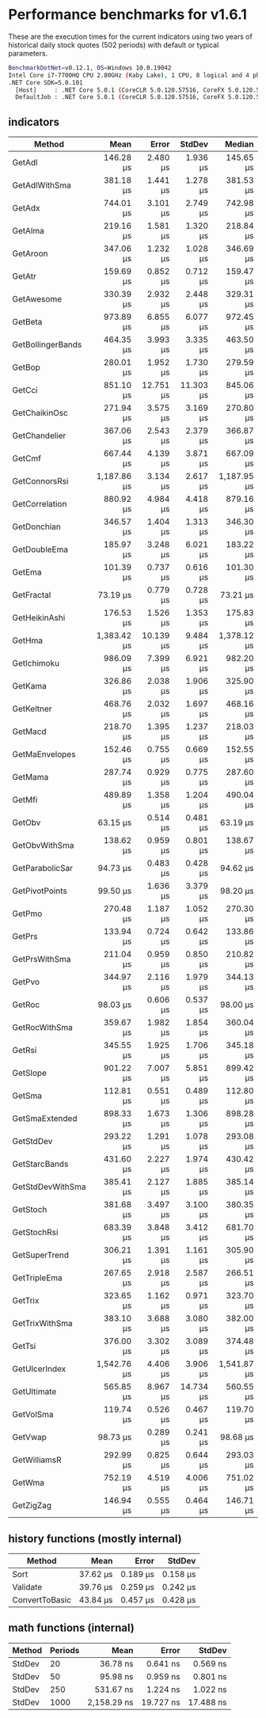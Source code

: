 # Performance benchmarks for v1.6.1

These are the execution times for the current indicators using two years of historical daily stock quotes (502 periods) with default or typical parameters.

``` bash
BenchmarkDotNet=v0.12.1, OS=Windows 10.0.19042
Intel Core i7-7700HQ CPU 2.80GHz (Kaby Lake), 1 CPU, 8 logical and 4 physical cores
.NET Core SDK=5.0.101
  [Host]     : .NET Core 5.0.1 (CoreCLR 5.0.120.57516, CoreFX 5.0.120.57516), X64 RyuJIT
  DefaultJob : .NET Core 5.0.1 (CoreCLR 5.0.120.57516, CoreFX 5.0.120.57516), X64 RyuJIT
```

## indicators

|            Method |        Mean |     Error |    StdDev |      Median |
|------------------ |------------:|----------:|----------:|------------:|
|            GetAdl |   146.28 μs |  2.480 μs |  1.936 μs |   145.65 μs |
|     GetAdlWithSma |   381.18 μs |  1.441 μs |  1.278 μs |   381.53 μs |
|            GetAdx |   744.01 μs |  3.101 μs |  2.749 μs |   742.98 μs |
|           GetAlma |   219.16 μs |  1.581 μs |  1.320 μs |   218.84 μs |
|          GetAroon |   347.06 μs |  1.232 μs |  1.028 μs |   346.69 μs |
|            GetAtr |   159.69 μs |  0.852 μs |  0.712 μs |   159.47 μs |
|        GetAwesome |   330.39 μs |  2.932 μs |  2.448 μs |   329.31 μs |
|           GetBeta |   973.89 μs |  6.855 μs |  6.077 μs |   972.45 μs |
| GetBollingerBands |   464.35 μs |  3.993 μs |  3.335 μs |   463.50 μs |
|            GetBop |   280.01 μs |  1.952 μs |  1.730 μs |   279.59 μs |
|            GetCci |   851.10 μs | 12.751 μs | 11.303 μs |   845.06 μs |
|     GetChaikinOsc |   271.94 μs |  3.575 μs |  3.169 μs |   270.80 μs |
|     GetChandelier |   367.06 μs |  2.543 μs |  2.379 μs |   366.87 μs |
|            GetCmf |   667.44 μs |  4.139 μs |  3.871 μs |   667.09 μs |
|     GetConnorsRsi | 1,187.86 μs |  3.134 μs |  2.617 μs | 1,187.95 μs |
|    GetCorrelation |   880.92 μs |  4.984 μs |  4.418 μs |   879.16 μs |
|       GetDonchian |   346.57 μs |  1.404 μs |  1.313 μs |   346.30 μs |
|      GetDoubleEma |   185.97 μs |  3.248 μs |  6.021 μs |   183.22 μs |
|            GetEma |   101.39 μs |  0.737 μs |  0.616 μs |   101.30 μs |
|        GetFractal |    73.19 μs |  0.779 μs |  0.728 μs |    73.21 μs |
|     GetHeikinAshi |   176.53 μs |  1.526 μs |  1.353 μs |   175.83 μs |
|            GetHma | 1,383.42 μs | 10.139 μs |  9.484 μs | 1,378.12 μs |
|       GetIchimoku |   986.09 μs |  7.399 μs |  6.921 μs |   982.20 μs |
|           GetKama |   326.86 μs |  2.038 μs |  1.906 μs |   325.90 μs |
|        GetKeltner |   468.76 μs |  2.032 μs |  1.697 μs |   468.16 μs |
|           GetMacd |   218.70 μs |  1.395 μs |  1.237 μs |   218.03 μs |
|    GetMaEnvelopes |   152.46 μs |  0.755 μs |  0.669 μs |   152.55 μs |
|           GetMama |   287.74 μs |  0.929 μs |  0.775 μs |   287.60 μs |
|            GetMfi |   489.89 μs |  1.358 μs |  1.204 μs |   490.04 μs |
|            GetObv |    63.15 μs |  0.514 μs |  0.481 μs |    63.19 μs |
|     GetObvWithSma |   138.62 μs |  0.959 μs |  0.801 μs |   138.67 μs |
|   GetParabolicSar |    94.73 μs |  0.483 μs |  0.428 μs |    94.62 μs |
|    GetPivotPoints |    99.50 μs |  1.636 μs |  3.379 μs |    98.20 μs |
|            GetPmo |   270.48 μs |  1.187 μs |  1.052 μs |   270.30 μs |
|            GetPrs |   133.94 μs |  0.724 μs |  0.642 μs |   133.86 μs |
|     GetPrsWithSma |   211.04 μs |  0.959 μs |  0.850 μs |   210.82 μs |
|            GetPvo |   344.97 μs |  2.116 μs |  1.979 μs |   344.13 μs |
|            GetRoc |    98.03 μs |  0.606 μs |  0.537 μs |    98.00 μs |
|     GetRocWithSma |   359.67 μs |  1.982 μs |  1.854 μs |   360.04 μs |
|            GetRsi |   345.55 μs |  1.925 μs |  1.706 μs |   345.18 μs |
|          GetSlope |   901.22 μs |  7.007 μs |  5.851 μs |   899.42 μs |
|            GetSma |   112.81 μs |  0.551 μs |  0.489 μs |   112.80 μs |
|    GetSmaExtended |   898.33 μs |  1.673 μs |  1.306 μs |   898.28 μs |
|         GetStdDev |   293.22 μs |  1.291 μs |  1.078 μs |   293.08 μs |
|     GetStarcBands |   431.60 μs |  2.227 μs |  1.974 μs |   430.42 μs |
|  GetStdDevWithSma |   385.41 μs |  2.127 μs |  1.885 μs |   385.14 μs |
|          GetStoch |   381.68 μs |  3.497 μs |  3.100 μs |   380.35 μs |
|       GetStochRsi |   683.39 μs |  3.848 μs |  3.412 μs |   681.70 μs |
|     GetSuperTrend |   306.21 μs |  1.391 μs |  1.161 μs |   305.90 μs |
|      GetTripleEma |   267.65 μs |  2.918 μs |  2.587 μs |   266.51 μs |
|           GetTrix |   323.65 μs |  1.162 μs |  0.971 μs |   323.70 μs |
|    GetTrixWithSma |   383.10 μs |  3.688 μs |  3.080 μs |   382.00 μs |
|            GetTsi |   376.00 μs |  3.302 μs |  3.089 μs |   374.48 μs |
|     GetUlcerIndex | 1,542.76 μs |  4.406 μs |  3.906 μs | 1,541.87 μs |
|       GetUltimate |   565.85 μs |  8.967 μs | 14.734 μs |   560.55 μs |
|         GetVolSma |   119.74 μs |  0.526 μs |  0.467 μs |   119.70 μs |
|           GetVwap |    98.73 μs |  0.289 μs |  0.241 μs |    98.68 μs |
|      GetWilliamsR |   292.99 μs |  0.825 μs |  0.644 μs |   293.03 μs |
|            GetWma |   752.19 μs |  4.519 μs |  4.006 μs |   751.02 μs |
|         GetZigZag |   146.94 μs |  0.555 μs |  0.464 μs |   146.71 μs |

## history functions (mostly internal)

|         Method |     Mean |    Error |   StdDev |
|--------------- |---------:|---------:|---------:|
|           Sort | 37.62 μs | 0.189 μs | 0.158 μs |
|       Validate | 39.76 μs | 0.259 μs | 0.242 μs |
| ConvertToBasic | 43.84 μs | 0.457 μs | 0.428 μs |

## math functions (internal)

| Method | Periods |        Mean |     Error |    StdDev |
|------- |-------- |------------:|----------:|----------:|
| StdDev |      20 |    36.78 ns |  0.641 ns |  0.569 ns |
| StdDev |      50 |    95.98 ns |  0.959 ns |  0.801 ns |
| StdDev |     250 |   531.67 ns |  1.224 ns |  1.022 ns |
| StdDev |    1000 | 2,158.29 ns | 19.727 ns | 17.488 ns |
